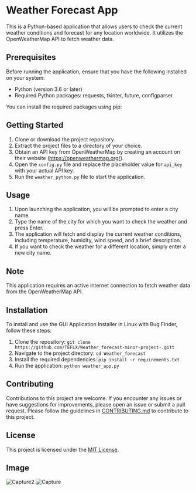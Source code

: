 # Weather Forecast App

This is a Python-based application that allows users to check the current weather conditions and forecast for any location worldwide. It utilizes the OpenWeatherMap API to fetch weather data.

## Prerequisites

Before running the application, ensure that you have the following installed on your system:

- Python (version 3.6 or later)
- Required Python packages: requests, tkinter, future, configparser

You can install the required packages using pip:
## Getting Started

1. Clone or download the project repository.
2. Extract the project files to a directory of your choice.
3. Obtain an API key from OpenWeatherMap by creating an account on their website (https://openweathermap.org/).
4. Open the `config.py` file and replace the placeholder value for `api_key` with your actual API key.
5. Run the `weather_python.py` file to start the application.

## Usage

1. Upon launching the application, you will be prompted to enter a city name.
2. Type the name of the city for which you want to check the weather and press Enter.
3. The application will fetch and display the current weather conditions, including temperature, humidity, wind speed, and a brief description.
4. If you want to check the weather for a different location, simply enter a new city name.

## Note

This application requires an active internet connection to fetch weather data from the OpenWeatherMap API.

## Installation
To install and use the GUI Application Installer in Linux with Bug Finder, follow these steps:

1. Clone the repository: `git clone https://github.com/TEFLX/Weather_forecast-minor-project-.gitt`
2. Navigate to the project directory: `cd Weather_forecast`
3. Install the required dependencies: `pip install -r requirements.txt`
4. Run the application: `python weather_app.py`

## Contributing

Contributions to this project are welcome. If you encounter any issues or have suggestions for improvements, please open an issue or submit a pull request.
Please follow the guidelines in [CONTRIBUTING.md](CONTRIBUTING.md) to contribute to this project.

## License

This project is licensed under the [MIT License](LICENSE).


## Image
![Capture2](https://github.com/TEFLX03/Weather_forecast-minor-project-/assets/164298793/42578c96-7fd8-4a62-8f5f-1910391d950e)
![Capture](https://github.com/TEFLX03/Weather_forecast-minor-project-/assets/164298793/9afdf017-4447-461c-ae4d-2c8a390684ae)


